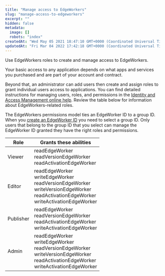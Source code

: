 ```yaml
---
title: "Manage access to EdgeWorkers"
slug: "manage-access-to-edgeworkers"
excerpt: ""
hidden: false
metadata: 
  image: []
  robots: "index"
createdAt: "Wed May 05 2021 18:47:10 GMT+0000 (Coordinated Universal Time)"
updatedAt: "Fri Mar 04 2022 17:42:18 GMT+0000 (Coordinated Universal Time)"
---
```

Use EdgeWorkers roles to create and manage access to EdgeWorkers.

Your basic access to any application depends on what apps and services you purchased and are part of your account and contract.

Beyond that, an administrator can add users then create and assign roles to grant individual users access to applications. You can find detailed instructions for managing users, roles, and permissions in the [Identity and Access Management online help](https://techdocs.akamai.com/iam/docs). Review the table below for information about EdgeWorkers-related roles.

The EdgeWorkers permissions model ties an EdgeWorker ID to a group ID. When you [create an EdgeWorker ID](create-an-edgeworker-id.md) you need to select a group ID. Only users that belong to the group ID that you select can manage the EdgeWorker ID granted they have the right roles and permissions. 

| Role | Grants these abilities |
| --- | --- |
| Viewer | readEdgeWorker<br/>readVersionEdgeWorker<br/>readActivationEdgeWorker |
| Editor | readEdgeWorker<br/>writeEdgeWorker<br/>readVersionEdgeWorker<br/>writeVersionEdgeWorker<br/>readActivationEdgeWorker<br/>writeActivationEdgeWorker |
| Publisher | readEdgeWorker<br/>readVersionEdgeWorker<br/>readActivationEdgeWorker<br/>writeActivationEdgeWorker |
| Admin | readEdgeWorker<br/>writeEdgeWorker<br/>readVersionEdgeWorker<br/>writeVersionEdgeWorker<br/>readActivationEdgeWorker<br/>writeActivationEdgeWorker |
